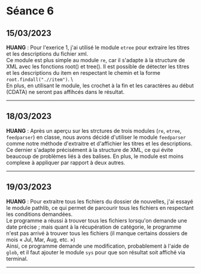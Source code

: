 # Séance 6


## 15/03/2023

**HUANG** : Pour l'exerice 1, j'ai utilisé le module `etree` pour extraire les titres et les descriptions du fichier xml.
\
Ce module est plus simple au module `re`, car il s'adapte à la structure de XML avec les fonctions root() et tree(). Il est possible de détecter les titres et les descriptions du item en respectant le chemin et la forme `root.findall(".//item")`.
\	
En plus, en utilisant le module, les crochet à la fin et les caractères au début (CDATA) ne seront pas affihcés dans le résultat.
***

## 18/03/2023

**HUANG** : Après un aperçu sur les strctures de trois modules (`re`, `etree`, `feedparser`) en classe, nous avons décidé d'utiliser le module `feedparser` comme notre méthode d'extraitre et d'affichier les titres et les descriptions.
\
Ce dernier s'adapte précisément à la structure de XML, ce qui évite beaucoup de problèmes liés à des balises. En plus, le module est moins complexe à appliquer par rapport à deux autres.
***

## 19/03/2023

**HUANG** : Pour extraitre tous les fichiers du dossier de nouvelles, j'ai essayé le module pathlib, ce qui permet de parcourir tous les fichiers en respectant les conditions demandées.
\
Le programme a réussi à trouver tous les fichiers lorsqu'on demande une date précise ; mais quant à la récupération de catégorie, le programme n'est pas arrivé à trouver tous les fichiers (il manque certains dossiers de mois « Jul, Mar, Aug, etc. »)
\
Ainsi, ce programme demande une modification, probablement à l'aide de `glob`, et il faut ajouter le module `sys` pour que son résultat soit affiché via terminal.
***




